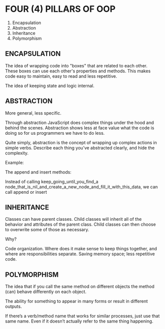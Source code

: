 # FOUR (4) PILLARS OF OOP

1. Encapsulation
2. Abstraction
3. Inheritance
4. Polymorphism

## ENCAPSULATION

The idea of wrapping code into "boxes" that are related to each other. These boxes can use each other's properties and methods. This makes code easy to maintain, easy to read and less repetitive. 

The idea of keeping state and logic internal.

## ABSTRACTION

More general, less specific. 

Through abstraction JavaScript does complex things under the hood and behind the scenes. Abstraction shows less at face value what the code is doing so for us programmers we have to do less. 

Quite simply, abstraction is the concept of wrapping up complex actions in simple verbs. Describe each thing you’ve abstracted clearly, and hide the complexity. 

Example: 

The append and insert methods: 

Instead of calling keep_going_until_you_find_a node_that_is_nil_and_create_a_new_node_and_fill_it_with_this_data, we can call append or insert



## INHERITANCE


Classes can have parent classes. Child classes will inherit all of the behavior and attributes of the parent class. Child classes can then choose to overwrite some of those as necessary.

Why?

Code organization. Where does it make sense to keep things together, and where are responsibilities separate. Saving memory space; less repetitive code.


## POLYMORPHISM

The idea that if you call the same method on different objects the method (can) behave differently on each object. 

The ability for something to appear in many forms or result in different outputs. 

 If there’s a verb/method name that works for similar processes, just use that same name. Even if it doesn’t actually refer to the same thing happening.


